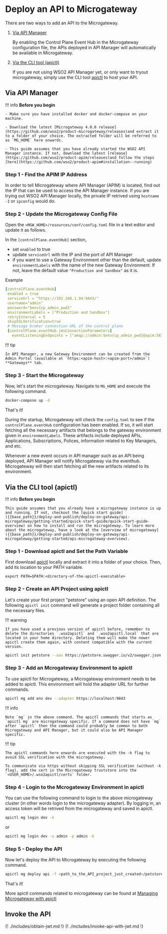 # Deploy an API to Microgateway

There are two ways to add an API to the Microgateway.

1. [Via API Manager](#via-api-manager)

    By enabling the Control Plane Event Hub in the Microgateway configuration file, the APIs deployed in API Manager will automatically be available in Microgateway. 

2. [Via the CLI tool (apictl)](#via-the-cli-tool-apictl)

    If you are not using WSO2 API Manager yet, or only want to tryout microgateway, simply use the CLI tool [apictl](https://github.com/wso2/product-apim-tooling/releases) to host your API.

## Via API Manager

!!! info
    **Before you begin**

    - Make sure you have installed docker and docker-compose on your machine.

    - Download the latest [Microgateway 4.0.0 release](https://github.com/wso2/product-microgateway/releases)and extract it to a folder of your choice. The extracted folder will be referred to as `MG_HOME` here onwards.

    - This guide assumes that you have already started the WSO2 API Manager instance. If not, download the latest [release](https://github.com/wso2/product-apim/releases)and follow the steps [here](https://github.com/wso2/product-apim#installation--running)

### Step 1 - Find the APIM IP Address

In order to tell Microgateway where API Manager (APIM) is located, find out the IP that can be used to access the API Manager instance. If you are trying out WSO2 API Manager locally, the private IP retrived using `hostname -I` or `ipconfig` would do.

### Step 2 - Update the Microgateway Config File

Open the `<MGW_HOME>/resources/conf/config.toml` file in a text editor and update it as follows.

In the `[controlPlane.eventHub]` section,

 - set `enabled` to true
 - update `serviceUrl` with the IP and the port of API Manager
 - if you want to use a Gateway Environment other than the default, update `environmentLabels` with the name of the new Gateway Environment. If not, leave the default value `"Production and Sandbox"` as it is.

 Example
 ``` yaml
 [controlPlane.eventHub]
  enabled = true
  serviceUrl = "https://192.168.1.94:9443/"
  username="admin"
  password="$env{cp_admin_pwd}"
  environmentLabels = ["Production and Sandbox"]
  retryInterval = 5
  skipSSLVerification=true
  # Message broker connection URL of the control plane
  [controlPlane.eventHub.jmsConnectionParameters]
    eventListeningEndpoints = ["amqp://admin:$env{cp_admin_pwd}@apim:5672?retries='10'&connectdelay='30'"]
 ``` 

!!! tip

    In API Manager, a new Gateway Environment can be created from the Admin Portal (available at `https:<apim-host>:<apim-port>/admin`) **Gateways** tab.

### Step 3 - Start the Microgateway

Now, let's start the microgateway. Navigate to `MG_HOME` and execute the following command.
    
``` bash
docker-compose up -d
```

That's it!


During the startup, Microgateway will check the `config.toml` to see if the `controlPlane.eventHub` configuration has been enabled. If so, it will start fetching all the necessary artifacts that belongs to the gateway environment given in `environmentLabels`. These artifacts include deployed APIs, Applications, Subscriptions, Polices, information related to Key Managers, and etc.

Whenever a new event occurs in API manager such as an API being deployed, API Manager will notify Microgateway via the eventhub. Microgateway will then start fetching all the new artifacts related to its environment.  


## Via the CLI tool (apictl) 

!!! info
    **Before you begin**

    This guide assumes that you already have a microgateway instance is up and running. If not, checkout the [quick start guide]({{base_path}}/deploy-and-publish/deploy-on-gateway/api-microgateway/getting-started/quick-start-guide/quick-start-guide-overview) on how to install and run the microgateway. To learn more about the microgateway, have a look at the [overview of microgateway]({{base_path}}/deploy-and-publish/deploy-on-gateway/api-microgateway/getting-started/api-microgateway-overview). 

### Step 1 - Download apictl and Set the Path Variable 

First download [apictl](https://github.com/wso2/product-apim-tooling/releases) locally and extract it into a folder of your choice. Then, add its location to your PATH variable.

```
export PATH=$PATH:<directory-of-the-apictl-executable>
```

### Step 2 - Create an API Project using apictl

Let's create your first project "petstore" using an open API definition. The following `apictl init` command will generate a project folder containing all the necessary files.

!!! warning

    If you have used a previous version of apictl before, remember to delete the directories `.wso2apictl` and `.wso2apictl.local` that are located in your home directory. Deleting them will make the newer apictl create them again, with content compatible with the current version.

``` bash
apictl init petstore --oas https://petstore.swagger.io/v2/swagger.json
```

### Step 3 - Add an Mcrogateway Environment to apictl

To use apictl for Microgateway, a Microgateway environment needs to be added to apictl. This environment will hold the adapter URL for further commands.

``` bash
apictl mg add env dev --adapter https://localhost:9843
```

!!! info

    Note `mg` in the above command. The apictl commands that starts as `apictl mg` are microgateway specific. If a command does not have `mg` after `apictl` then the command could probably be common to both Microgateway and API Manager, but it could also be API Manager specific. 

!!! tip

    The apictl commands here onwards are executed with the -k flag to avoid SSL verification with the microgateway.

    To communicate via https without skipping SSL verification (without -k flag), add the cert in the Microgateway truststore into the `<USER_HOME>/.wso2apictl/certs` folder.

### Step 4 - Login to the Mcrogateway Environment in apictl

You can use the following command to login to the above microgateway cluster (in other words login to the microgateway adapter). By logging in, an access token will be retrived from the microgateway and saved in apictl.

``` bash
apictl mg login dev -k
```

or

``` bash
apictl mg login dev -u admin -p admin -k
```

### Step 5 - Deploy the API

Now let's deploy the API to Microgateway by executing the following command.

``` bash
apictl mg deploy api -f <path_to_the_API_project_just_created>/petstore -e dev -k
```

That's it!

More apictl commands related to microgateway can be found at [Managing Microgateway with apictl]({{base_path}}/install-and-setup/setup/api-controller/managing-microgateways/managing-microgateways-with-ctl)

## Invoke the API
{! ./includes/obtain-jwt.md !}
{! ./includes/invoke-api-with-jwt.md !}
